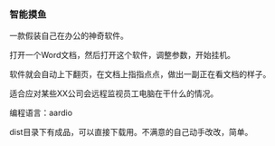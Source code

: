 ### 智能摸鱼

一款假装自己在办公的神奇软件。

打开一个Word文档，然后打开这个软件，调整参数，开始挂机。

软件就会自动上下翻页，在文档上指指点点，做出一副正在看文档的样子。

适合应对某些XX公司会远程监视员工电脑在干什么的情况。



编程语言：aardio

dist目录下有成品，可以直接下载用。不满意的自己动手改改，简单。